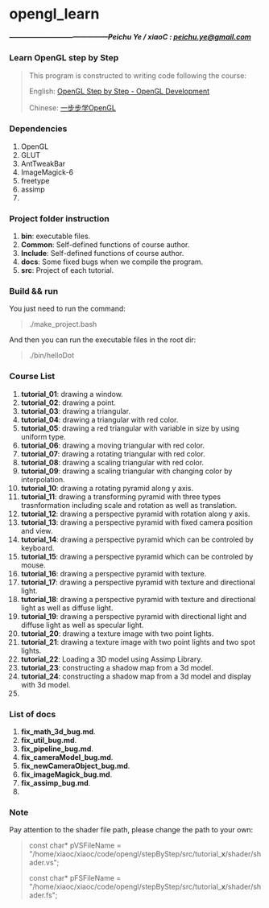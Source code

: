 # opengl_learn
##### ——————————————Peichu Ye / xiaoC : peichu.ye@gmail.com

### Learn OpenGL step by Step 

> This program is constructed to writing code following the course:
> 
> English: [OpenGL Step by Step - OpenGL Development](http://ogldev.atspace.co.uk/)
> 
> Chinese: [一步步学OpenGL](https://zhuanlan.zhihu.com/p/26230474)



### Dependencies
1. OpenGL
2. GLUT
3. AntTweakBar
4. ImageMagick-6
5. freetype
6. assimp
7. 



### Project folder instruction

1. **bin**: executable files.
2. **Common**: Self-defined functions of course author.
3. **Include**: Self-defined functions of course author.
4. **docs**: Some fixed bugs when we compile the program.
5. **src**: Project of each tutorial.




### Build && run

You just need to run the command:
> ./make_project.bash

And then you can run the executable files in the root dir:
> ./bin/helloDot



### Course List

1. **tutorial_01**: drawing a window.
2. **tutorial_02**: drawing a point.
3. **tutorial_03**: drawing a triangular.
4. **tutorial_04**: drawing a triangular with red color.
5. **tutorial_05**: drawing a red triangular with variable in size by using uniform type.
6. **tutorial_06**: drawing a moving triangular with red color.
7. **tutorial_07**: drawing a rotating triangular with red color.
8. **tutorial_08**: drawing a scaling triangular with red color.
9. **tutorial_09**: drawing a scaling triangular with changing color by interpolation.
10. **tutorial_10**: drawing a rotating pyramid along y axis. 
11. **tutorial_11**: drawing a transforming pyramid with three types trasnformation including scale and rotation as well as translation.
12. **tutorial_12**: drawing a perspective pyramid with rotation along y axis.
13. **tutorial_13**: drawing a perspective pyramid with fixed camera position and view.
14. **tutorial_14**: drawing a perspective pyramid which can be controled by keyboard.
15. **tutorial_15**: drawing a perspective pyramid which can be controled by mouse.
16. **tutorial_16**: drawing a perspective pyramid with texture.
17. **tutorial_17**: drawing a perspective pyramid with texture and directional light.
18. **tutorial_18**: drawing a perspective pyramid with texture and directional light as well as diffuse light.
19. **tutorial_19**: drawing a perspective pyramid with directional light and diffuse light as well as specular light.
20. **tutorial_20**: drawing a texture image with two point lights.
21. **tutorial_21**: drawing a texture image with two point lights and two spot lights.
22. **tutorial_22**: Loading a 3D model using Assimp Library.
23. **tutorial_23**: constructing a shadow map from a 3d model.
24. **tutorial_24**: constructing a shadow map from a 3d model and display with 3d model.
25. 



### List of docs

1. **fix_math_3d_bug.md**.
2. **fix_util_bug.md**.
3. **fix_pipeline_bug.md**.
4. **fix_cameraModel_bug.md**.
5. **fix_newCameraObject_bug.md**.
6. **fix_imageMagick_bug.md**.
7. **fix_assimp_bug.md**.
8. 



### Note 

Pay attention to the shader file path, please change the path to your own:
> 
> const char* pVSFileName = "/home/xiaoc/xiaoc/code/opengl/stepByStep/src/tutorial_**x**/shader/shader.vs";
> 
> const char* pFSFileName = "/home/xiaoc/xiaoc/code/opengl/stepByStep/src/tutorial_**x**/shader/shader.fs";
> 